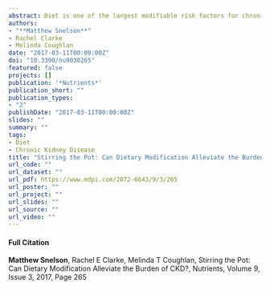 ```yaml
---
abstract: Diet is one of the largest modifiable risk factors for chronic kidney disease (CKD)-related death and disability. CKD is largely a progressive disease; however, it is increasingly appreciated that hallmarks of chronic kidney disease such as albuminuria can regress over time. The factors driving albuminuria resolution remain elusive. Since albuminuria is a strong risk factor for GFR loss, modifiable lifestyle factors that lead to an improvement in albuminuria would likely reduce the burden of CKD in high-risk individuals, such as patients with diabetes. Dietary therapy such as protein and sodium restriction has historically been used in the management of CKD. Evidence is emerging to indicate that other nutrients may influence kidney health, either through metabolic or haemodynamic pathways or via the modification of gut homeostasis. This review focuses on the role of diet in the pathogenesis and progression of CKD and discusses the latest findings related to the mechanisms of diet-induced kidney disease. It is possible that optimizing diet quality or restricting dietary intake could be harnessed as an adjunct therapy for CKD prevention or progression in susceptible individuals, thereby reducing the burden of CKD. 
authors:
- "**Matthew Snelson**"
- Rachel Clarke
- Melinda Coughlan
date: "2017-03-11T00:00:00Z"
doi: "10.3390/nu9030265"
featured: false
projects: []
publication: '*Nutrients*'
publication_short: ""
publication_types:
- "2"
publishDate: "2017-03-11T00:00:00Z"
slides: ""
summary: ""
tags:
- Diet
- Chronic Kidney Disease
title: "Stirring the Pot: Can Dietary Modification Alleviate the Burden of CKD?" 
url_code: ""
url_dataset: ""
url_pdf: https://www.mdpi.com/2072-6643/9/3/265
url_poster: ""
url_project: ""
url_slides: ""
url_source: ""
url_video: ""
---
```


#### Full Citation
**Matthew Snelson**, Rachel E Clarke, Melinda T Coughlan, Stirring the Pot: Can Dietary Modification Alleviate the Burden of CKD?, Nutrients, Volume 9, Issue 3, 2017, Page 265
